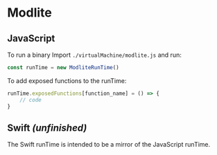 # Modlite

## JavaScript

To run a binary Import `./virtualMachine/modlite.js` and run:
```JavaScript
const runTime = new ModliteRunTime()
```

To add exposed functions to the runTime:
```JavaScript
runTime.exposedFunctions[function_name] = () => {
	// code
}
```

## Swift _(unfinished)_

The Swift runTime is intended to be a mirror of the JavaScript runTime.